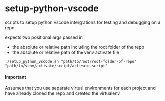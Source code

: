 # setup-python-vscode
scripts to setup python vscode intergrations for testing and debugging on a repo

expects two positional args passed in:
* the absolute or relative path including the root folder of the repo
* the absolute or relative path of the venv activate file

`./setup_python_vscode.sh "path/to/root/root-folder-of-repo" "path/to/venv/activate/script/activate-script"`

#### Important
Assumes that you use separate virtual environments for each project and have already cloned the repo and created the virtualenv
